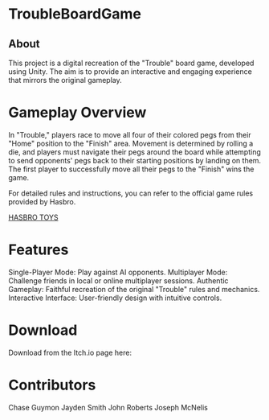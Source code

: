 # TroubleBoardGame

## About
This project is a digital recreation of the "Trouble" board game, developed using Unity. The aim is to provide an interactive and engaging experience that mirrors the original gameplay.

# Gameplay Overview
In "Trouble," players race to move all four of their colored pegs from their "Home" position to the "Finish" area. Movement is determined by rolling a die, and players must navigate their pegs around the board while attempting to send opponents' pegs back to their starting positions by landing on them. The first player to successfully move all their pegs to the "Finish" wins the game.

For detailed rules and instructions, you can refer to the official game rules provided by Hasbro.

[HASBRO TOYS](https://www.hasbro.com/common/instruct/trouble.pdf)

# Features
Single-Player Mode: Play against AI opponents.
Multiplayer Mode: Challenge friends in local or online multiplayer sessions.
Authentic Gameplay: Faithful recreation of the original "Trouble" rules and mechanics.
Interactive Interface: User-friendly design with intuitive controls.

# Download
Download from the Itch.io page here: 

# Contributors
Chase Guymon
Jayden Smith
John Roberts
Joseph McNelis
